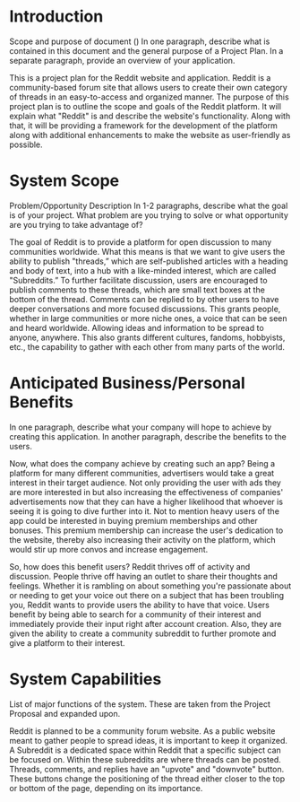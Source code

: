 # Introduction
Scope and purpose of document (<PL>)
In one paragraph, describe what is contained in this document and the general
purpose of a Project Plan. In a separate paragraph, provide an overview of
your application.

This is a project plan for the Reddit website and application. Reddit is a community-based forum site that allows users to create their own category of threads in an easy-to-access and organized manner. The purpose of this project plan is to outline the scope and goals of the Reddit platform. It will explain what "Reddit" is and describe the website's functionality. Along with that, it will be providing a framework for the development of the platform along with additional enhancements to make the website as user-friendly as possible. 

# System Scope
Problem/Opportunity Description
In 1-2 paragraphs, describe what the goal is of your project. What problem
are you trying to solve or what opportunity are you trying to take advantage
of?

The goal of Reddit is to provide a platform for open discussion to many communities worldwide. What this means is that we want to give users the ability to publish "threads,” which are self-published articles with a heading and body of text, into a hub with a like-minded interest, which are called "Subreddits.” To further facilitate discussion, users are encouraged to publish comments to these threads, which are small text boxes at the bottom of the thread. Comments can be replied to by other users to have deeper conversations and more focused discussions. This grants people, whether in large communities or more niche ones, a voice that can be seen and heard worldwide. Allowing ideas and information to be spread to anyone, anywhere. This also grants different cultures, fandoms, hobbyists, etc., the capability to gather with each other from many parts of the world. 

# Anticipated Business/Personal Benefits
In one paragraph, describe what your company will hope to achieve by creating
this application. In another paragraph, describe the benefits to the users.

Now, what does the company achieve by creating such an app? Being a platform for many different communities, advertisers would take a great interest in their target audience. Not only providing the user with ads they are more interested in but also increasing the effectiveness of companies' advertisements now that they can have a higher likelihood that whoever is seeing it is going to dive further into it. Not to mention heavy users of the app could be interested in buying premium memberships and other bonuses. This premium membership can increase the user's dedication to the website, thereby also increasing their activity on the platform, which would stir up more convos and increase engagement. 

So, how does this benefit users? Reddit thrives off of activity and discussion. People thrive off having an outlet to share their thoughts and feelings. Whether it is rambling on about something you're passionate about or needing to get your voice out there on a subject that has been troubling you, Reddit wants to provide users the ability to have that voice. Users benefit by being able to search for a community of their interest and immediately provide their input right after account creation. Also, they are given the ability to create a community subreddit to further promote and give a platform to their interest. 

# System Capabilities
List of major functions of the system. These are taken from the Project
Proposal and expanded upon.

Reddit is planned to be a community forum website. As a public website meant to gather people to spread ideas, it is important to keep it organized. A Subreddit is a dedicated space within Reddit that a specific subject can be focused on. Within these subreddits are where threads can be posted. Threads, comments, and replies have an "upvote" and "downvote" button. These buttons change the positioning of the thread either closer to the top or bottom of the page, depending on its importance.
